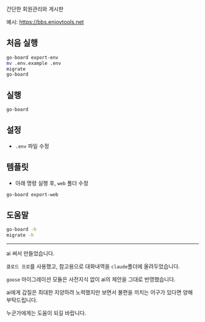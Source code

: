 간단한 회원관리와 게시판

예시: https://bbs.enjoytools.net


## 처음 실행

```sh
go-board export-env
mv .env.example .env
migrate
go-board
```


## 실행

```sh
go-board
```


## 설정

* `.env` 파일 수정


## 템플릿

* 아래 명령 실행 후, `web` 폴더 수정
```sh
go-board export-web
```


## 도움말

```sh
go-board -h
migrate -h
```


----

ai 써서 만들었습니다.

`클로드 프로`를 사용했고, 참고용으로 대화내역을 `claude`폴더에 올려두었습니다.

`goose` 마이그레이션 모듈은 사전지식 없이 ai의 제안을 그대로 반영했습니다.

ai에게 갑질은 최대한 지양하려 노력했지만 보면서 불편을 끼치는 어구가 있다면 양해 부탁드립니다.

누군가에게는 도움이 되길 바랍니다.
